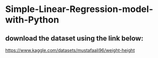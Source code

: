 # Simple-Linear-Regression-model-with-Python
## download the dataset using the link below:
https://www.kaggle.com/datasets/mustafaali96/weight-height
